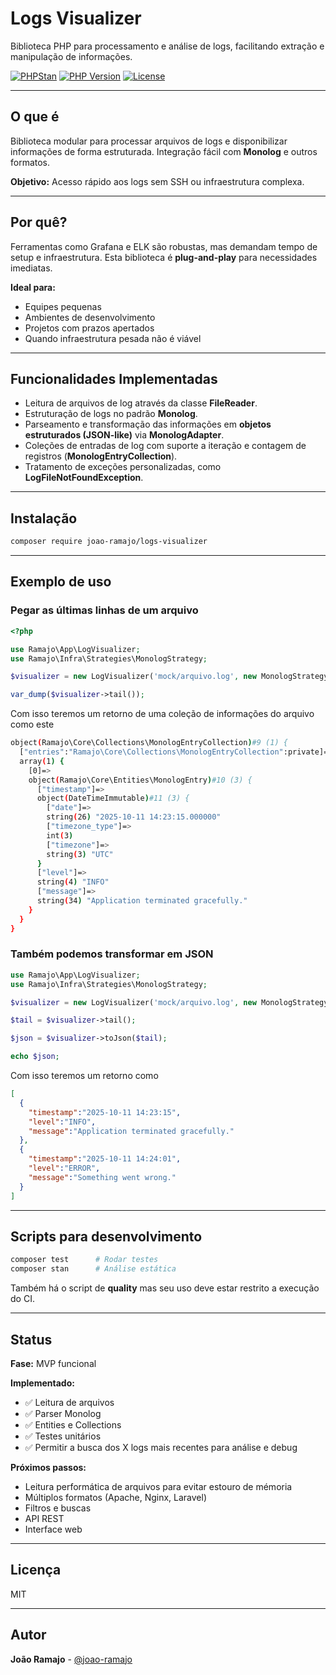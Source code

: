   # Logs Visualizer

  Biblioteca PHP para processamento e análise de logs, facilitando extração e manipulação de informações.

  [![PHPStan](https://img.shields.io/badge/phpstan-level_5-brightgreen)]()
  [![PHP Version](https://img.shields.io/badge/php-%3E=8.3-blue)]()
  [![License](https://img.shields.io/badge/license-MIT-lightgrey)]()

  ---

  ## O que é

  Biblioteca modular para processar arquivos de logs e disponibilizar informações de forma estruturada. Integração fácil com **Monolog** e outros formatos.

  **Objetivo:** Acesso rápido aos logs sem SSH ou infraestrutura complexa.

  ---

  ## Por quê?

  Ferramentas como Grafana e ELK são robustas, mas demandam tempo de setup e infraestrutura. Esta biblioteca é **plug-and-play** para necessidades imediatas.

  **Ideal para:**
  - Equipes pequenas
  - Ambientes de desenvolvimento
  - Projetos com prazos apertados
  - Quando infraestrutura pesada não é viável

  ---

  ## Funcionalidades Implementadas
  - Leitura de arquivos de log através da classe **FileReader**.
  - Estruturação de logs no padrão **Monolog**.
  - Parseamento e transformação das informações em **objetos estruturados (JSON-like)** via **MonologAdapter**.
  - Coleções de entradas de log com suporte a iteração e contagem de registros (**MonologEntryCollection**).
  - Tratamento de exceções personalizadas, como **LogFileNotFoundException**.

  ---

  ## Instalação

  ```bash
  composer require joao-ramajo/logs-visualizer
  ```

  ---

  ## Exemplo de uso

  ### Pegar as últimas linhas de um arquivo

  ```php
  <?php

  use Ramajo\App\LogVisualizer;
  use Ramajo\Infra\Strategies\MonologStrategy;

  $visualizer = new LogVisualizer('mock/arquivo.log', new MonologStrategy());

  var_dump($visualizer->tail());

  ```

  Com isso teremos um retorno de uma coleção de informações do arquivo como este

  ```bash
  object(Ramajo\Core\Collections\MonologEntryCollection)#9 (1) {
    ["entries":"Ramajo\Core\Collections\MonologEntryCollection":private]=>
    array(1) {
      [0]=>
      object(Ramajo\Core\Entities\MonologEntry)#10 (3) {
        ["timestamp"]=>
        object(DateTimeImmutable)#11 (3) {
          ["date"]=>
          string(26) "2025-10-11 14:23:15.000000"
          ["timezone_type"]=>
          int(3)
          ["timezone"]=>
          string(3) "UTC"
        }
        ["level"]=>
        string(4) "INFO"
        ["message"]=>
        string(34) "Application terminated gracefully."
      }
    }
  }

  ```

  ### Também podemos transformar em JSON

  ```php
  use Ramajo\App\LogVisualizer;
  use Ramajo\Infra\Strategies\MonologStrategy;

  $visualizer = new LogVisualizer('mock/arquivo.log', new MonologStrategy());

  $tail = $visualizer->tail();

  $json = $visualizer->toJson($tail);

  echo $json;
  ```

  Com isso teremos um retorno como

  ```json
  [
    {
      "timestamp":"2025-10-11 14:23:15",
      "level":"INFO",
      "message":"Application terminated gracefully."
    },
    {
      "timestamp":"2025-10-11 14:24:01",
      "level":"ERROR",
      "message":"Something went wrong."
    }
  ]
  ```

  ---

  ## Scripts para desenvolvimento

  ```bash
  composer test      # Rodar testes
  composer stan      # Análise estática
  ```

  Também há o script de **quality** mas seu uso deve estar restrito a execução do CI.

  ---

  ## Status

  **Fase:** MVP funcional

  **Implementado:**
  - ✅ Leitura de arquivos
  - ✅ Parser Monolog
  - ✅ Entities e Collections
  - ✅ Testes unitários
  - ✅ Permitir a busca dos X logs mais recentes para análise e debug

  **Próximos passos:**
  - Leitura performática de arquivos para evitar estouro de mémoria
  - Múltiplos formatos (Apache, Nginx, Laravel)
  - Filtros e buscas
  - API REST
  - Interface web

  ---

  ## Licença

  MIT

  ---

  ## Autor

  **João Ramajo** - [@joao-ramajo](https://github.com/joao-ramajo)